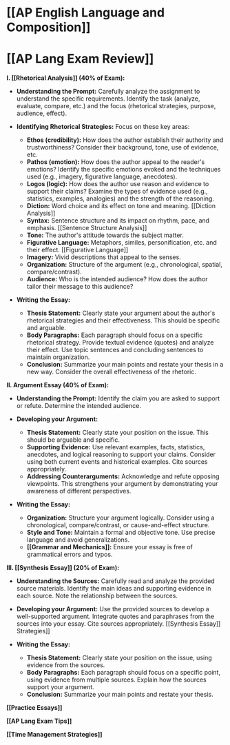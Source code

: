 # [[AP English Language and Composition]]
# [[AP Lang Exam Review]]

**I. [[Rhetorical Analysis]] (40% of Exam):**

* **Understanding the Prompt:** Carefully analyze the assignment to understand the specific requirements. Identify the task (analyze, evaluate, compare, etc.) and the focus (rhetorical strategies, purpose, audience, effect).

* **Identifying Rhetorical Strategies:**  Focus on these key areas:
    * **Ethos (credibility):** How does the author establish their authority and trustworthiness?  Consider their background, tone, use of evidence, etc.
    * **Pathos (emotion):** How does the author appeal to the reader's emotions?  Identify the specific emotions evoked and the techniques used (e.g., imagery, figurative language, anecdotes).
    * **Logos (logic):** How does the author use reason and evidence to support their claims?  Examine the types of evidence used (e.g., statistics, examples, analogies) and the strength of the reasoning.
    * **Diction:** Word choice and its effect on tone and meaning. [[Diction Analysis]]
    * **Syntax:** Sentence structure and its impact on rhythm, pace, and emphasis. [[Sentence Structure Analysis]]
    * **Tone:** The author's attitude towards the subject matter.
    * **Figurative Language:**  Metaphors, similes, personification, etc. and their effect. [[Figurative Language]]
    * **Imagery:**  Vivid descriptions that appeal to the senses.
    * **Organization:**  Structure of the argument (e.g., chronological, spatial, compare/contrast).
    * **Audience:** Who is the intended audience? How does the author tailor their message to this audience?

* **Writing the Essay:**
    * **Thesis Statement:** Clearly state your argument about the author's rhetorical strategies and their effectiveness.  This should be specific and arguable.
    * **Body Paragraphs:**  Each paragraph should focus on a specific rhetorical strategy. Provide textual evidence (quotes) and analyze their effect.  Use topic sentences and concluding sentences to maintain organization.
    * **Conclusion:** Summarize your main points and restate your thesis in a new way.  Consider the overall effectiveness of the rhetoric.

**II. Argument Essay (40% of Exam):**

* **Understanding the Prompt:**  Identify the claim you are asked to support or refute. Determine the intended audience.

* **Developing your Argument:** 
    * **Thesis Statement:**  Clearly state your position on the issue.  This should be arguable and specific.
    * **Supporting Evidence:** Use relevant examples, facts, statistics, anecdotes, and logical reasoning to support your claims.  Consider using both current events and historical examples.  Cite sources appropriately.
    * **Addressing Counterarguments:** Acknowledge and refute opposing viewpoints.  This strengthens your argument by demonstrating your awareness of different perspectives.

* **Writing the Essay:**
    * **Organization:** Structure your argument logically. Consider using a chronological, compare/contrast, or cause-and-effect structure.
    * **Style and Tone:** Maintain a formal and objective tone.  Use precise language and avoid generalizations.
    * **[[Grammar and Mechanics]]:**  Ensure your essay is free of grammatical errors and typos.


**III. [[Synthesis Essay]] (20% of Exam):**

* **Understanding the Sources:** Carefully read and analyze the provided source materials. Identify the main ideas and supporting evidence in each source. Note the relationship between the sources.

* **Developing your Argument:**  Use the provided sources to develop a well-supported argument. Integrate quotes and paraphrases from the sources into your essay.  Cite sources appropriately. [[Synthesis Essay]] Strategies]]

* **Writing the Essay:**
    * **Thesis Statement:**  Clearly state your position on the issue, using evidence from the sources.
    * **Body Paragraphs:**  Each paragraph should focus on a specific point, using evidence from multiple sources.  Explain how the sources support your argument.
    * **Conclusion:**  Summarize your main points and restate your thesis.


**[[Practice Essays]]**

**[[AP Lang Exam Tips]]**

**[[Time Management Strategies]]**


